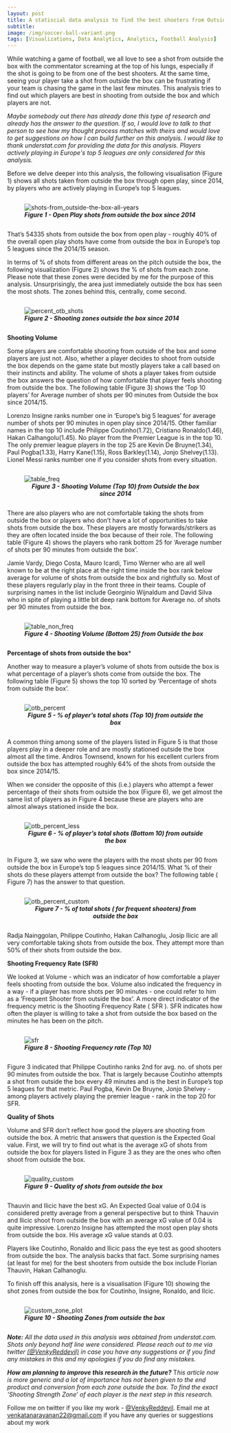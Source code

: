 ```yaml
---
layout: post
title: A statiscial data analysis to find the best shooters from Outside the box
subtitle: 
image: /img/soccer-ball-variant.png
tags: [Visualizations, Data Analytics, Analytics, Football Analysis]
---
```


While watching a game of football, we all love to see a shot from outside the box with the commentator screaming at the top of his lungs, especially if the shot is going to be from one of the best shooters. At the same time, seeing your player take a shot from outside the box can be frustrating if your team is chasing the game in the last few minutes. This analysis tries to find out which players are best in shooting from outside the box and which players are not.

*Maybe somebody out there has already done this type of research and already has the answer to the question. If so, I would love to talk to that person to see how my thought process matches with theirs and would love to get suggestions on how I can build further on this analysis. I would like to thank understat.com for providing the data for this analysis. Players actively playing in Europe's top 5 leagues are only considered for this analysis.*

Before we delve deeper into this analysis, the following visualisation (Figure 1) shows all shots taken from outside the box through open play, since 2014, by players who are actively playing in Europe’s top 5 leagues.

<figure style = "display: inline-block;">
  <img
  style = "vertical-align: top;"
  src="/img/otb_shooting/otb_plot.png"
  alt="shots-from_outside-the-box-all-years">
  <figcaption style = "text-align: center;">
  	<b>
  		<i>Figure 1 - Open Play shots from outside the box since 2014</i>
  	</b>
  </figcaption>
</figure>

That’s 54335 shots from outside the box from open play - roughly 40% of the overall open play shots have come from outside the box in Europe’s top 5 leagues since the 2014/15 season.

In terms of % of shots from different areas on the pitch outside the box, the following visualization (Figure 2) shows the % of shots from each zone. Please note that these zones were decided by me for the purpose of this analysis. Unsurprisingly, the area just immediately outside the box has seen the most shots. The zones behind this, centrally, come second.

<figure style = "display: inline-block;">
  <img
  style = "vertical-align: top;"
  src="/img/otb_shooting/zone_plot.png"
  alt="percent_otb_shots">
  <figcaption style = "text-align: center;">
  	<b>
  		<i>Figure 2 - Shooting zones outside the box since 2014</i>
  	</b>
  </figcaption>
</figure>

**Shooting Volume**

Some players are comfortable shooting from outside of the box and some players are just not. Also, whether a player decides to shoot from outside the box depends on the game state but mostly players take a call based on their instincts and ability. The volume of shots a player takes from outside the box answers the question of how comfortable that player feels  shooting from outside the box. The following table (Figure 3) shows the ‘Top 10 players’ for Average number of shots per 90 minutes from Outside the box since 2014/15.

Lorenzo Insigne ranks number one in ‘Europe’s big 5 leagues’ for average number of shots per 90 minutes in open play since 2014/15. Other familiar names in the top 10 include Philippe Coutinho(1.72), Cristiano Ronaldo(1.46), Hakan Calhangolu(1.45). No player from the Premier League is in the top 10. The only premier league players in the top 25 are Kevin De Bruyne(1.34), Paul Pogba(1.33), Harry Kane(1.15), Ross Barkley(1.14), Jonjo Shelvey(1.13). Lionel Messi ranks number one if you consider shots from every situation.

<figure style = "display: inline-block;">
  <img
  style = "vertical-align: top;"
  src="/img/otb_shooting/tableFreq.png"
  alt="table_freq">
  <figcaption style = "text-align: center;">
  	<b>
  		<i>Figure 3 - Shooting Volume (Top 10) from Outside the box since 2014</i>
  	</b>
  </figcaption>
</figure>

There are also players who are not comfortable taking the shots from outside the box or players who don’t have a lot of opportunities to take shots from outside the box. These players are mostly forwards/strikers as they are often located inside the box because of their role. The following table (Figure 4) shows the players who rank bottom 25 for ‘Average number of shots per 90 minutes from outside the box’.

Jamie Vardy, Diego Costa, Mauro Icardi, Timo Werner who are all well known to be at the right place at the right time inside the box rank below average for volume of shots from outside the box and rightfully so. Most of these players regularly play in the front three in their teams.
Couple of surprising names in the list include Georginio Wijnaldum and David Silva who in spite of playing a little bit deep rank bottom for Average no. of shots per 90 minutes from outside the box.

<figure style = "display: inline-block;">
  <img
  style = "vertical-align: top;"
  src="/img/otb_shooting/tableNonFreq.png"
  alt="table_non_freq">
  <figcaption style = "text-align: center;">
  	<b>
  		<i>Figure 4 - Shooting Volume (Bottom 25) from Outside the box</i>
  	</b>
  </figcaption>
</figure>

**Percentage of shots from outside the box***

Another way to measure a player’s volume of shots from outside the box is what percentage of a player’s shots come from outside the box. The following table (Figure 5) shows the top 10 sorted by ‘Percentage of shots from outside the box’.

<figure style = "display: inline-block;">
  <img
  style = "vertical-align: top;"
  src="/img/otb_shooting/otb_percent.png"
  alt="otb_percent">
  <figcaption style = "text-align: center;">
  	<b>
  		<i>Figure 5 - % of player’s total shots (Top 10) from outside the box</i>
  	</b>
  </figcaption>
</figure>

A common thing among some of the players listed in Figure 5 is that those players play in a deeper role and are mostly stationed outside the box almost all the time.  Andros Townsend, known for his excellent curlers from outside the box has attempted roughly 64% of the shots from outside the box since 2014/15.

When we consider the opposite of this (i.e.) players who attempt a fewer percentage of their shots from outside the box (Figure 6), we get almost the same list of players as in Figure 4 because these are players who are almost always stationed inside the box.

<figure style = "display: inline-block;">
  <img
  style = "vertical-align: top;"
  src="/img/otb_shooting/otb_percent_less.png"
  alt="otb_percent_less">
  <figcaption style = "text-align: center;">
  	<b>
  		<i>Figure 6 - % of player’s total shots (Bottom 10) from outside the box</i>
  	</b>
  </figcaption>
</figure>

In Figure 3, we saw who were the players with the most shots per 90 from outside the box in Europe’s top 5 leagues since 2014/15. What % of their shots do these players attempt from outside the box? The following table ( Figure 7) has the answer to that question.


<figure style = "display: inline-block;">
  <img
  style = "vertical-align: top;"
  src="/img/otb_shooting/otb_percent_custom.png"
  alt="otb_percent_custom">
  <figcaption style = "text-align: center;">
  	<b>
  		<i>Figure 7 - % of total shots ( for frequent shooters) from outside the box</i>
  	</b>
  </figcaption>
</figure>

Radja Nainggolan, Philippe Coutinho, Hakan Calhanoglu, Josip Ilicic are all very comfortable taking shots from outside the box. They attempt more than 50% of their shots from outside the box.

**Shooting Frequency Rate (SFR)**

We looked at Volume - which was an indicator of how comfortable a player feels shooting from outside the box. Volume also indicated the frequency in a way - if a player has more shots per 90 minutes - one could refer to him as a ‘Frequent Shooter from outside the box’. A more direct indicator of the frequency metric is the Shooting Frequency Rate ( SFR ). SFR indicates how often the player is willing to take a shot from outside the box based on the minutes he has been on the pitch.

<figure style = "display: inline-block;">
  <img
  style = "vertical-align: top;"
  src="/img/otb_shooting/sfr_best.png"
  alt="sfr">
  <figcaption style = "text-align: center;">
  	<b>
  		<i>Figure 8 - Shooting Frequency rate (Top 10)</i>
  	</b>
  </figcaption>
</figure>

Figure 3 indicated that Philippe Coutinho ranks 2nd for avg. no. of shots per 90 minutes from outside the box. That is largely because Coutinho attempts a shot from outside the box every 49 minutes and is the best in Europe’s top 5 leagues for that metric. Paul Pogba, Kevin De Bruyne, Jonjo Shelvey - among players actively playing the premier league - rank in the top 20 for SFR.

**Quality of Shots**

Volume and SFR don’t reflect how good the players are shooting from outside the box. A metric that answers that question is the Expected Goal value. First, we will try to find out what is the average xG of shots from outside the box for players listed in Figure 3 as they are the ones who often shoot from outside the box.

<figure style = "display: inline-block;">
  <img
  style = "vertical-align: top;"
  src="/img/otb_shooting/quality_custom.png"
  alt="quality_custom">
  <figcaption style = "text-align: center;">
  	<b>
  		<i>Figure 9 - Quality of shots from outside the box</i>
  	</b>
  </figcaption>
</figure>

Thauvin and Ilicic have the best xG. An Expected Goal value of 0.04 is considered pretty average from a general perspective but to think Thauvin and Ilicic shoot from outside the box with an average xG value of 0.04 is quite impressive. Lorenzo Insigne has attempted the most open play shots from outside the box. His average xG value stands at 0.03.

Players like Coutinho, Ronaldo and Ilicic pass the eye test as good shooters from outside the box. The analysis backs that fact. Some surprising names (at least for me) for the best shooters from outside the box include Florian Thauvin, Hakan Calhanoglu. 

To finish off this analysis, here is a visualisation (Figure 10) showing the shot zones from outside the box for Coutinho, Insigne, Ronaldo, and Ilcic.

<figure style = "display: inline-block;">
  <img
  style = "vertical-align: top;"
  src="/img/otb_shooting/custom_zone_plot.png"
  alt="custom_zone_plot">
  <figcaption style = "text-align: center;">
  	<b>
  		<i>Figure 10 - Shooting Zones from outside the box</i>
  	</b>
  </figcaption>
</figure>

***Note:*** *All the data used in this analysis was obtained from understat.com. Shots only beyond half line were considered. Please reach out to me via twitter [(@VenkyReddevil)](https://twitter.com/VenkyReddevil) in case you have any suggestions or if you find any mistakes in this and my apologies if you do find any mistakes.*

***How am planning to improve this research in the future?***
T*his article now is more generic and a lot of importance has not been given to the end product and conversion from each zone outside the box. To find the exact ‘Shooting Strength Zone’ of each player is the next step in this research.*

Follow me on twitter if you like my work - [@VenkyReddevil](https://twitter.com/VenkyReddevil). Email me at venkatanarayanan22@gmail.com if you have any queries or suggestions about my work





